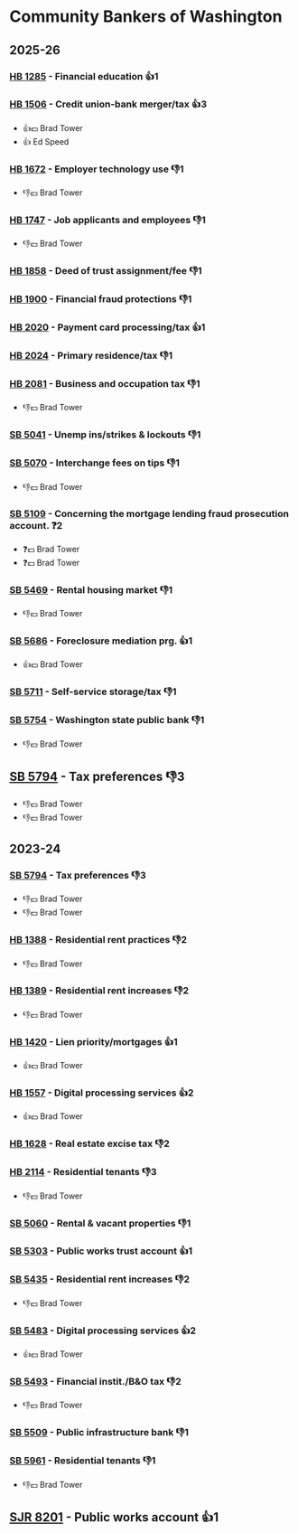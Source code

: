 # Community Bankers of Washington
## 2025-26

### [HB 1285](/bill/2025-26/hb/1285/) - Financial education 👍1  

### [HB 1506](/bill/2025-26/hb/1506/) - Credit union-bank merger/tax 👍3  
* 👍💵 Brad Tower
* 👍 Ed Speed

### [HB 1672](/bill/2025-26/hb/1672/) - Employer technology use  👎1 
* 👎💵 Brad Tower

### [HB 1747](/bill/2025-26/hb/1747/) - Job applicants and employees  👎1 
* 👎💵 Brad Tower

### [HB 1858](/bill/2025-26/hb/1858/) - Deed of trust assignment/fee  👎1 

### [HB 1900](/bill/2025-26/hb/1900/) - Financial fraud protections  👎1 

### [HB 2020](/bill/2025-26/hb/2020/) - Payment card processing/tax 👍1  

### [HB 2024](/bill/2025-26/hb/2024/) - Primary residence/tax  👎1 

### [HB 2081](/bill/2025-26/hb/2081/) - Business and occupation tax  👎1 
* 👎💵 Brad Tower

### [SB 5041](/bill/2025-26/sb/5041/) - Unemp ins/strikes & lockouts  👎1 

### [SB 5070](/bill/2025-26/sb/5070/) - Interchange fees on tips  👎1 
* 👎💵 Brad Tower

### [SB 5109](/bill/2025-26/sb/5109/) - Concerning the mortgage lending fraud prosecution account.   ❓2
* ❓💵 Brad Tower
* ❓💵 Brad Tower

### [SB 5469](/bill/2025-26/sb/5469/) - Rental housing market  👎1 
* 👎💵 Brad Tower

### [SB 5686](/bill/2025-26/sb/5686/) - Foreclosure mediation prg. 👍1  
* 👍💵 Brad Tower

### [SB 5711](/bill/2025-26/sb/5711/) - Self-service storage/tax  👎1 

### [SB 5754](/bill/2025-26/sb/5754/) - Washington state public bank  👎1 
* 👎💵 Brad Tower

## [SB 5794](/bill/2025-26/sb/5794/) - Tax preferences  👎3 
* 👎💵 Brad Tower
* 👎💵 Brad Tower

## 2023-24

### [SB 5794](/bill/2023-24/sb/5794/) - Tax preferences  👎3 
* 👎💵 Brad Tower
* 👎💵 Brad Tower

### [HB 1388](/bill/2023-24/hb/1388/) - Residential rent practices  👎2 
* 👎💵 Brad Tower

### [HB 1389](/bill/2023-24/hb/1389/) - Residential rent increases  👎2 
* 👎💵 Brad Tower

### [HB 1420](/bill/2023-24/hb/1420/) - Lien priority/mortgages 👍1  
* 👍💵 Brad Tower

### [HB 1557](/bill/2023-24/hb/1557/) - Digital processing services 👍2  
* 👍💵 Brad Tower

### [HB 1628](/bill/2023-24/hb/1628/) - Real estate excise tax  👎2 

### [HB 2114](/bill/2023-24/hb/2114/) - Residential tenants  👎3 
* 👎💵 Brad Tower

### [SB 5060](/bill/2023-24/sb/5060/) - Rental & vacant properties  👎1 

### [SB 5303](/bill/2023-24/sb/5303/) - Public works trust account 👍1  

### [SB 5435](/bill/2023-24/sb/5435/) - Residential rent increases  👎2 
* 👎💵 Brad Tower

### [SB 5483](/bill/2023-24/sb/5483/) - Digital processing services 👍2  
* 👍💵 Brad Tower

### [SB 5493](/bill/2023-24/sb/5493/) - Financial instit./B&O tax  👎2 
* 👎💵 Brad Tower

### [SB 5509](/bill/2023-24/sb/5509/) - Public infrastructure bank  👎1 

### [SB 5961](/bill/2023-24/sb/5961/) - Residential tenants  👎1 
* 👎💵 Brad Tower

## [SJR 8201](/bill/2023-24/sjr/8201/) - Public works account 👍1  
